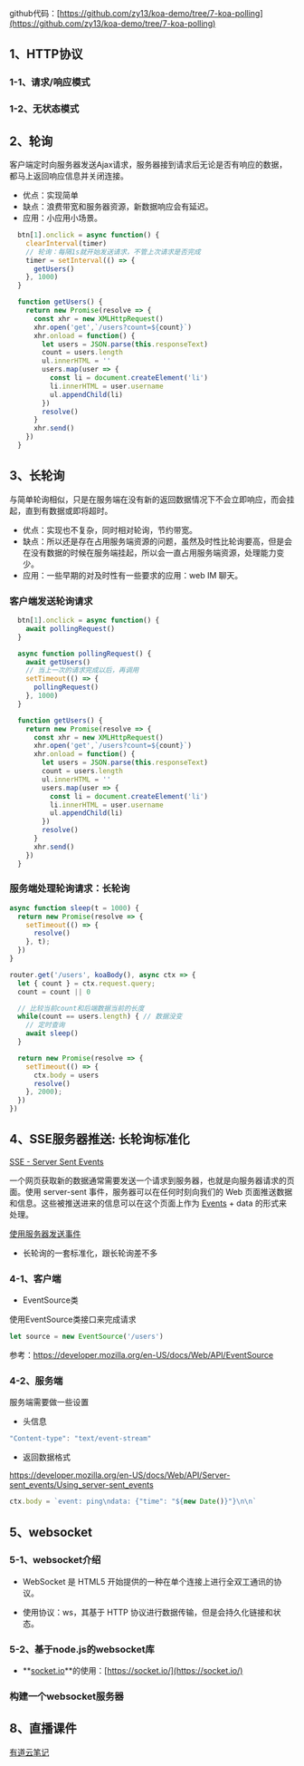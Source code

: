 github代码：[https://github.com/zy13/koa-demo/tree/7-koa-polling](https://github.com/zy13/koa-demo/tree/7-koa-polling)

## 1、HTTP协议

### 1-1、请求/响应模式

### 1-2、无状态模式

## 2、轮询

客户端定时向服务器发送Ajax请求，服务器接到请求后无论是否有响应的数据，都马上返回响应信息并关闭连接。

- 优点：实现简单
- 缺点：浪费带宽和服务器资源，新数据响应会有延迟。
- 应用：小应用小场景。

```js
  btn[1].onclick = async function() {
    clearInterval(timer)
    // 轮询：每隔1s就开始发送请求，不管上次请求是否完成
    timer = setInterval(() => {
      getUsers()
    }, 1000)
  }

  function getUsers() {
    return new Promise(resolve => {
      const xhr = new XMLHttpRequest()
      xhr.open('get',`/users?count=${count}`)
      xhr.onload = function() {
        let users = JSON.parse(this.responseText)        
        count = users.length
        ul.innerHTML = ''
        users.map(user => {
          const li = document.createElement('li')
          li.innerHTML = user.username
          ul.appendChild(li)
        })
        resolve()
      }
      xhr.send()
    })
  }
```

## 3、长轮询

与简单轮询相似，只是在服务端在没有新的返回数据情况下不会立即响应，而会挂起，直到有数据或即将超时。

- 优点：实现也不复杂，同时相对轮询，节约带宽。
- 缺点：所以还是存在占用服务端资源的问题，虽然及时性比轮询要高，但是会在没有数据的时候在服务端挂起，所以会一直占用服务端资源，处理能力变少。
- 应用：一些早期的对及时性有一些要求的应用：web IM 聊天。

### 客户端发送轮询请求
```js
  btn[1].onclick = async function() {
    await pollingRequest()
  }

  async function pollingRequest() {
    await getUsers()
    // 当上一次的请求完成以后，再调用
    setTimeout(() => {
      pollingRequest()
    }, 1000)
  }

  function getUsers() {
    return new Promise(resolve => {
      const xhr = new XMLHttpRequest()
      xhr.open('get',`/users?count=${count}`)
      xhr.onload = function() {
        let users = JSON.parse(this.responseText)        
        count = users.length
        ul.innerHTML = ''
        users.map(user => {
          const li = document.createElement('li')
          li.innerHTML = user.username
          ul.appendChild(li)
        })
        resolve()
      }
      xhr.send()
    })
  }  
```

### 服务端处理轮询请求：长轮询
```js
async function sleep(t = 1000) {
  return new Promise(resolve => {
    setTimeout(() => {
      resolve()
    }, t);
  })
}

router.get('/users', koaBody(), async ctx => {
  let { count } = ctx.request.query;
  count = count || 0

  // 比较当前count和后端数据当前的长度
  while(count == users.length) { // 数据没变
    // 定时查询
    await sleep()
  }

  return new Promise(resolve => {
    setTimeout(() => {
      ctx.body = users
      resolve()
    }, 2000);
  })  
})
```

## 4、SSE服务器推送: 长轮询标准化

[SSE - Server Sent Events](https://developer.mozilla.org/en-US/docs/Web/API/Server-sent_events)

一个网页获取新的数据通常需要发送一个请求到服务器，也就是向服务器请求的页面。使用 server-sent 事件，服务器可以在任何时刻向我们的 Web 页面推送数据和信息。这些被推送进来的信息可以在这个页面上作为 [Events](https://developer.mozilla.org/zh-CN/docs/Web/API/Event) + data 的形式来处理。

[使用服务器发送事件](https://developer.mozilla.org/zh-CN/docs/Web/API/Server-sent_events/Using_server-sent_events)

- 长轮询的一套标准化，跟长轮询差不多

### 4-1、客户端

- EventSource类

使用EventSource类接口来完成请求

```js
let source = new EventSource('/users')
```

参考：https://developer.mozilla.org/en-US/docs/Web/API/EventSource


### 4-2、服务端

服务端需要做一些设置

- 头信息

```js
"Content-type": "text/event-stream"
```

- 返回数据格式

https://developer.mozilla.org/en-US/docs/Web/API/Server-sent_events/Using_server-sent_events

```js
ctx.body = `event: ping\ndata: {"time": "${new Date()}"}\n\n`
```

## 5、websocket

### 5-1、websocket介绍

- WebSocket 是 HTML5 开始提供的一种在单个连接上进行全双工通讯的协议。

- 使用协议：ws，其基于 HTTP 协议进行数据传输，但是会持久化链接和状态。

### 5-2、基于node.js的websocket库

- **[socket.io](https://www.npmjs.com/package/socket.io)**的使用：[https://socket.io/](https://socket.io/)

### 构建一个websocket服务器


<!-- ## 7、web即时聊天系统 -->

## 8、直播课件
[有道云笔记](https://note.youdao.com/web/#/file/WEBb99053024aed1853e614cae91295f0fc/markdown/WEB1da3600e089c1c9857ff2ed628934895/)